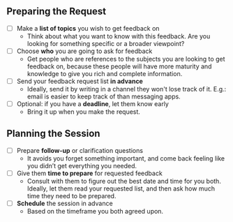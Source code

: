 ## Preparing the Request

* [ ] Make a **list of topics** you wish to get feedback on
    * Think about what you want to know with this feedback. Are you looking for something specific or a broader viewpoint?
* [ ] Choose **who** you are going to ask for feedback
    *  Get people who are references to the subjects you are looking to get feedback on, because these people will have more maturity and knowledge to give you rich and complete information.
* [ ] Send your feedback request list **in advance**
    * Ideally, send it by writing in a channel they won't lose track of it. E.g.: email is easier to keep track of than messaging apps.
* [ ] Optional: if you have a **deadline**, let them know early
    * Bring it up when you make the request.
    
## Planning the Session

* [ ] Prepare **follow-up** or clarification questions
    * It avoids you forget something important, and come back feeling like you didn’t get everything you needed.
* [ ] Give them **time to prepare** for requested feedback
    * Consult with them to figure out the best date and time for you both. Ideally, let them read your requested list, and then ask how much time they need to be prepared.
* [ ] **Schedule** the session in advance
    * Based on the timeframe you both agreed upon.
